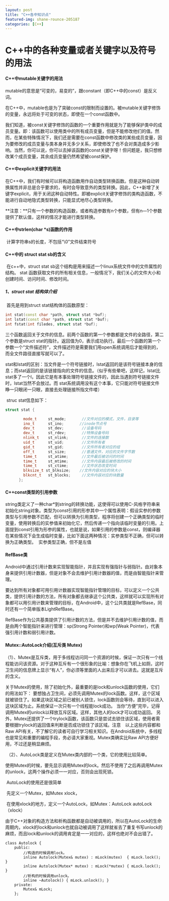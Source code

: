 ```yaml
---
layout: post
title: "C++各中知识点"
featured-img: shane-rounce-205187
categories: [C++]
---
```




# C++中的各种变量或者关键字以及符号的用法

#### C++中mutable关键字的用法

​	mutable的意思是“可变的，易变的”，跟constant（即C++中的const）是反义词。

​	在C++中，mutable也是为了突破const的限制而设置的。被mutable关键字修饰的变量，永远将处于可变的状态，即使在一个const函数中。

​	我们知道，被const关键字修饰的函数的一个重要作用就是为了能够保护类中的成员变量。即：该函数可以使用类中的所有成员变量，但是不能修改他们的值。然而，在某些特殊情况下，我们还是需要在const函数中修改类的某些成员变量，因为要修改的成员变量与类本身并无多少关系，即使修改了也不会对类造成多少影响。当然，你可以说，你可以去掉该函数的const关键字呀！但问题是，我只想修改某个成员变量，其余成员变量仍然希望被const保护。



#### C++中explicit关键字的用法

​	在C++中，我们有时候可以将构造函数用作自动类型转换函数。但是这种自动转换属性并非总是合乎要求的，有时会导致意外的类型转换。因此，C++新增了关键字explicit，用于关闭这种自动特性。即被explicit关键字修饰的类构造函数，不能进行自动地隐式类型转换，只能显式地尽心类型转换。

​	**注意：**只有一个参数的构造函数，或者构造参数有n个参数，但有n—1个参数提供了默认值，这样的情况才能进行类型转换。



#### C++中strlen(char *s)函数的作用

​	计算字符串s的长度，不包括“\0”文件结束符号



#### C++中的 struct stat sb的含义  

​	在c++中，struct stat sb这个结构是用来描述一个linux系统文件中的文件属性的结构。 stat 函数获取文件的所有相关信息，一般情况下，我们关心的文件大小和创建时间、访问时间、修改时间。

##### 	1、struct stat 结构体介绍

​	首先是用到struct stat结构体的函数原型：

```C++
int stat(const char *path, struct stat *buf);
int lstat(const char *path, struct stat *buf);
int fstat(int filedes, struct stat *buf);
```

​	三个函数返回关于文件的信息。前两个函数的第一个参数都是文件的全路径，第二个参数是struct stat的指针。返回值为0，表示成功执行。最后一个函数的第一个参数一个“文件描述符”，文件描述符是需要我们用open系统调用后才能得到的，而全文件路径直接写就可以了。

​	stat和lstat的区别：当文件是一个符号链接时，lstat返回的是该符号链接本身的信息；而stat返回的是该链接指向的文件的信息。（似乎有些晕吧，这样记，lstat比stat多了一个l，因此它是有本事处理符号链接文件的，因此当遇到符号链接文件时，lstat当然不会放过。而 stat系统调用没有这个本事，它只能对符号链接文件睁一只眼闭一只眼，直接去处理链接所指文件喽）

​	struc stat信息如下：

```C++
struct stat {

        mode_t     st_mode;       //文件对应的模式，文件，目录等
        ino_t      st_ino;       //inode节点号
        dev_t      st_dev;        //设备号码
        dev_t      st_rdev;       //特殊设备号码
        nlink_t    st_nlink;      //文件的连接数
        uid_t      st_uid;        //文件所有者
        gid_t      st_gid;        //文件所有者对应的组
        off_t      st_size;       //普通文件，对应的文件字节数
        time_t     st_atime;      //文件最后被访问的时间
        time_t     st_mtime;      //文件内容最后被修改的时间
        time_t     st_ctime;      //文件状态改变时间
        blksize_t st_blksize;    //文件内容对应的块大小
        blkcnt_t   st_blocks;     //文件内容对应的块数量
      };
```







#### C++const类型的引用参数

​	string类定义了一种char*到string的转换功能，这使得可以使用C-风格字符串来初始化string对象。
​	类型为const引用的形参其中一个属性表明：假设实参的参数类型与引用参数不匹配，但可以转换为引用类型，程序将创建一个正确类型的临时变量，使用转换后的实参值来初始化它，然后传递一个指向该临时变量的引用。
​	上面提到const引用为形参的属性，也就是说，如果引用的参数是const，则编译器在某些情况下会生成临时变量，比如下面这两种情况：
​	 实参类型不正确，但可以转换为正确类型。
​	 实参类型正确，但不是左值



#### RefBase类

​	Android中通过引用计数来实现智能指针，并且实现有强指针与弱指针。由对象本身来提供引用计数器，但是对象不会去维护引用计数器的值，而是由智能指针来管理。

​	要达到所有对象都可用引用计数器实现智能指针管理的目标，可以定义一个公共类，提供引用计数的方法，所有对象都去继承这个公共类，这样就可以实现所有对象都可以用引用计数来管理的目标，在Android中，这个公共类就是RefBase，同时还有一个简单版本LightRefBase。

​	RefBase作为公共基类提供了引用计数的方法，但是并不去维护引用计数的值，而是由两个智能指针来进行管理：sp(Strong Pointer)和wp(Weak Pointer)，代表强引用计数和弱引用计数。 


#### Mutex::AutoLock介绍(互斥类 Mutex)

​	（1）、Mutex是互斥类，用于多线程访问同一个资源的时候，保证一次只有一个线程能访问该资源。对于这种互斥有一个很形象的比喻：想象你在飞机上如厕，这时卫生间的信息牌上显示“有人”，你必须等里面的人出来后才可以进去。这就是互斥的含义。

​	关于Mutex的使用，除了初始化外，最重要的是lock和unlock函数的使用，它们的用法如下：
 要想独占卫生间，必须先调用Mutex的lock函数。这样，这个区域就被锁住了。如果这块区域之前已被别人锁住，lock函数则会等待，直到可以进入这块区域为止。系统保证一次只有一个线程能lock成功。
 当你“方便”完毕，记得调用Mutex的unlock以释放互斥区域。这样，其他人的lock才可以成功返回。
 	另外，Mutex还提供了一个trylock函数，该函数只是尝试去锁住该区域，使用者需要根据trylock的返回值来判断是否成功锁住了该区域。
​	注意　以上这些内容都和Raw API有关，不了解它的读者可自行学习相关知识。在Android系统中，多线程也是常见和重要的编程手段，务必请大家重视。Mutex类确实比Raw API方便好用，不过还是稍显麻烦。

​	（2）、AutoLock类是定义在Mutex类内部的一个类，它的使用比较简单。

​		使用Mutex的时候，要先显示调用Mutex的lock。然后不使用了之后再调用Mutex的unlock，这两个操作必须一一对应，否则会出现死锁。

​		AutoLock的使用还是很简单

​			先定义一个Mutex，如Mutex xlock，

​			在使用xlock的地方，定义一个AutoLock，如Mutex：AutoLock autoLock（xlock）

​			由于C++对象的构造方法和析构函数都是自动被调用的，所以在AutoLock的生命周期内，xlock的lock和unlock也就自动被调用了这样就省去了重复书写unlock的麻烦，而且lock和unlock的调用肯定是一一对应的，这样也绝对不会出错了。

```
class Autolock {
    public:
        //构造的时候调用lock。
        inline Autolock(Mutex& mutex) : mLock(mutex)  { mLock.lock(); }
        inline Autolock(Mutex* mutex) : mLock(*mutex) { mLock.lock(); }
        //析构的时候调用unlock。
        inline ~Autolock() { mLock.unlock(); }
    private:
        Mutex& mLock;
    };

```


